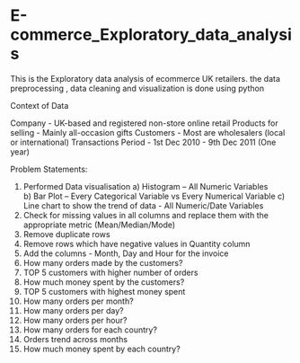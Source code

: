 # E-commerce_Exploratory_data_analysis
This is the Exploratory data analysis of ecommerce UK retailers. the data preprocessing , data cleaning and  visualization is done using python

Context of Data

Company - UK-based and registered non-store online retail
Products for selling - Mainly all-occasion gifts
Customers - Most are wholesalers (local or international)
Transactions Period - 1st Dec 2010 - 9th Dec 2011 (One year)

 Problem Statements: 
1.  Performed Data visualisation 
  a)  Histogram – All Numeric Variables  
  b)  Bar Plot – Every Categorical Variable vs Every Numerical Variable 
  c)  Line chart to show the trend of data - All Numeric/Date Variables  
2. Check for missing values in all columns and replace them with the appropriate metric 
(Mean/Median/Mode) 
3. Remove duplicate rows 
4. Remove rows which have negative values in Quantity column 
5. Add the columns - Month, Day and Hour for the invoice 
6. How many orders made by the customers? 
7. TOP 5 customers with higher number of orders 
8. How much money spent by the customers? 
9. TOP 5 customers with highest money spent 
10. How many orders per month? 
11. How many orders per day? 
12. How many orders per hour? 
13. How many orders for each country? 
14. Orders trend across months 
15. How much money spent by each country?
